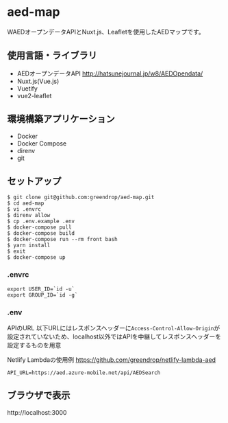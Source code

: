 # aed-map

WAEDオープンデータAPIとNuxt.js、Leafletを使用したAEDマップです。

## 使用言語・ライブラリ

- AEDオープンデータAPI http://hatsunejournal.jp/w8/AEDOpendata/
- Nuxt.js(Vue.js)
- Vuetify
- vue2-leaflet

## 環境構築アプリケーション

- Docker
- Docker Compose
- direnv
- git

## セットアップ

```shell
$ git clone git@github.com:greendrop/aed-map.git
$ cd aed-map
$ vi .envrc
$ direnv allow
$ cp .env.example .env
$ docker-compose pull
$ docker-compose build
$ docker-compose run --rm front bash
$ yarn install
$ exit
$ docker-compose up
```

### .envrc

```
export USER_ID=`id -u`
export GROUP_ID=`id -g`
```

### .env

APIのURL
以下URLにはレスポンスヘッダーに`Access-Control-Allow-Origin`が設定されていないため、localhost以外ではAPIを中継してレスポンスヘッダーを設定するものを用意

Netlify Lambdaの使用例 https://github.com/greendrop/netlify-lambda-aed

```
API_URL=https://aed.azure-mobile.net/api/AEDSearch
```

## ブラウザで表示

http://localhost:3000
